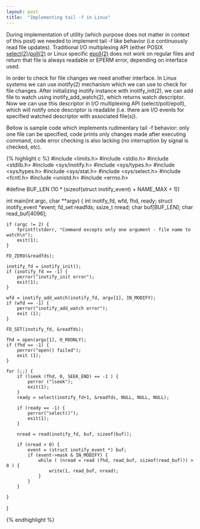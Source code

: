 ```yaml
---
layout: post
title:  "Implementing tail -f in Linux"
---
```


During implementation of utility (which purpose does not matter in context of this post) we needed to implement tail -f like behavior (i.e continuously read file updates). Traditional I/O multiplexing API (either POSIX [select(2)][select2]/[poll(2)][poll2] or Linux specific [epoll(2)][epoll2] does not work on regular files and return that file is always readable or EPERM error, depending on interface used.

In order to check for file changes we need another interface. In Linux systems we can use inotify(2) mechanism which we can use to check for file changes. After initializing inotify instance with inotify_init(2), we can add file to watch using inotify_add_watch(2), which returns watch descriptor. Now we can use this descriptor in I/O multiplexing API (select/poll/epoll), which will notify once descriptor is readable (i.e. there are I/O events for specified watched descriptor with associated file(s)).

Bellow is sample code which implements rudimentary tail -f behavior: only one file can be specified, code prints only changes made after executing command, code error checking is also lacking (no interruption by signal is checked, etc).

{% highlight c %}
#include <limits.h>
#include <stdio.h>
#include <stdlib.h>
#include <sys/inotify.h>
#include <sys/types.h>
#include <sys/types.h>
#include <sys/stat.h>
#include <sys/select.h>
#include <fcntl.h>
#include <unistd.h>
#include <errno.h>

#define BUF_LEN (10 * (sizeof(struct inotify_event) + NAME_MAX + 1))

int main(int argc, char **argv) {
    int inotify_fd, wfd, fhd, ready;
    struct inotify_event *event;
    fd_set readfds;
    ssize_t nread;
    char buf[BUF_LEN];
    char read_buf[4096];

    if (argc != 2) {
        fprintf(stderr, "Command excepts only one argument - file name to watch\n");
        exit(1);
    }
  
    FD_ZERO(&readfds);

    inotify_fd = inotify_init();
    if (inotify_fd == -1) {
        perror("inotify_init error");
        exit(1);
    }

    wfd = inotify_add_watch(inotify_fd, argv[1], IN_MODIFY);
    if (wfd == -1) {
        perror("inotify_add_watch error");
        exit (1);
    }

    FD_SET(inotify_fd, &readfds);

    fhd = open(argv[1], O_RDONLY);
    if (fhd == -1) {
        perror("open() failed");
        exit (1);
    }
    
    for (;;) {
        if (lseek (fhd, 0, SEEK_END) == -1 ) {
            perror ("lseek");
            exit(1);
        }
        ready = select(inotify_fd+1, &readfds, NULL, NULL, NULL);

        if (ready == -1) {
            perror("select()");
            exit(1);
        }
        
        nread = read(inotify_fd, buf, sizeof(buf));

        if (nread > 0) {
            event = (struct inotify_event *) buf;
            if (event->mask & IN_MODIFY) {
                while ( (nread = read (fhd, read_buf, sizeof(read_buf))) > 0 ) {
                    write(1, read_buf, nread);
                }
            }
        }
                
    }
}

{% endhighlight %}

[select2]: http://man7.org/linux/man-pages/man2/select.2.html
[poll2]: http://man7.org/linux/man-pages/man2/poll.2.html
[epoll2]: http://man7.org/linux/man-pages/man7/epoll.7.html